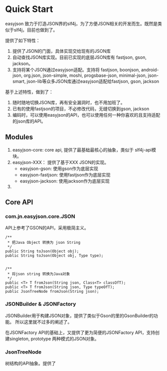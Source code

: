 # Quick Start
easyjson 致力于打造JSON界的slf4j，为了方便JSON相关的开发而生。既然是类似于slf4j，目前也做到了。

提供了如下特性：
1. 提供了JSON的门面，具体实现交给现有的JSON库
2. 自动查找JSON库实现。目前已实现的底层JSON库有 fastjson, gson, jackson。
3. 支持将某个JSON通过easyjson适配。支持将 fastjson, boonjson, android-json, org.json, json-simple, moshi, progsbase-json, minimal-json, json-smart, json-lib等众多JSON库通过easyjson适配给fastjson, gson, jackson

基于上述特性，做到了：
1. 随时随地切换JSON库，再有安全漏洞时，也不用加班了。
2. 已有的使用fastjson的项目，不必修改代码，无缝切换到gson, jackson
3. 编码时，可以使用easyjson的API，也可以使用任何一种你喜欢的且支持适配的json库的API。

## Modules
1. easyjson-core: core api, 提供了最基础最核心的抽象，类似于 slf4j-api模块。
2. easyjson-XXX： 提供了基于XXX JSON的实现。
    + easyjson-gson: 使用gson作为底层实现
    + easyjson-fastjson: 使用fastjson作为底层实现
    + easyjson-jackson: 使用jackson作为底层实现
3. 

## Core API

### com.jn.easyjson.core.JSON

API上参考了GSON的API，采用极简主义。

```text
/**
 * 把Java Object 转换为 json String
 */   
public String toJson(Object obj);
public String toJson(Object obj, Type type);


/**
 * 将json string 转换为Java对象
 */
public <T> T fromJson(String json, Class<T> classOfT);
public <T> T fromJson(String json, Type typeOfT);
public JsonTreeNode fromJson(String json);

```
### JSONBuilder & JSONFactory 

JSONBuilder用于构建JSON对象，提供了类似于Gson的里的GsonBuilder的功能。
所以这里就不过多的阐述了。

在JSONFactory API的基础上，又提供了更为简便的JSONFactory API，支持创建singleton, prototype 两种模式的JSON对象。

### JsonTreeNode
树结构的API抽象。提供了 



